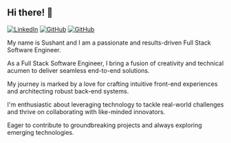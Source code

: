 <h2>Hi there! 👋</h2>

[![LinkedIn](https://img.shields.io/badge/LinkedIn-0077b5?logo=linkedin&style=for-the-badge)](https://www.linkedin.com/in/iamsushantk/)
[![GitHub](https://img.shields.io/badge/GitHub-fff?logo=github&logoColor=000&style=for-the-badge)](https://github.com/iamsushantk#gh-dark-mode-only) 
[![GitHub](https://img.shields.io/badge/GitHub-000?logo=github&logoColor=fff&style=for-the-badge)](https://github.com/iamsushantk#gh-light-mode-only)

My name is Sushant and I am a passionate and results-driven Full Stack Software Engineer.

As a Full Stack Software Engineer, I bring a fusion of creativity and technical acumen to deliver seamless end-to-end solutions. 

My journey is marked by a love for crafting intuitive front-end experiences and architecting robust back-end systems.

I'm enthusiastic about leveraging technology to tackle real-world challenges and thrive on collaborating with like-minded innovators. 

Eager to contribute to groundbreaking projects and always exploring emerging technologies.

